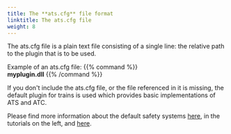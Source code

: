 ```yaml
---
title: The **ats.cfg** file format
linktitle: The ats.cfg file
weight: 8
---
```


The ats.cfg file is a plain text file consisting of a single line: the relative path to the plugin that is to be used.

Example of an ats.cfg file:
{{% command %}}  
**myplugin.dll**
{{% /command %}}

If you don't include the ats.cfg file, or the file referenced in it is missing, the default plugin for trains is used which provides basic implementations of ATS and ATC. 

Please find more information about the default safety systems [here](https://openbve-project.net/play-japanese/), in the tutorials on the left, and [here](http://odakyufan.zxq.net/openbveats/index.html). 
